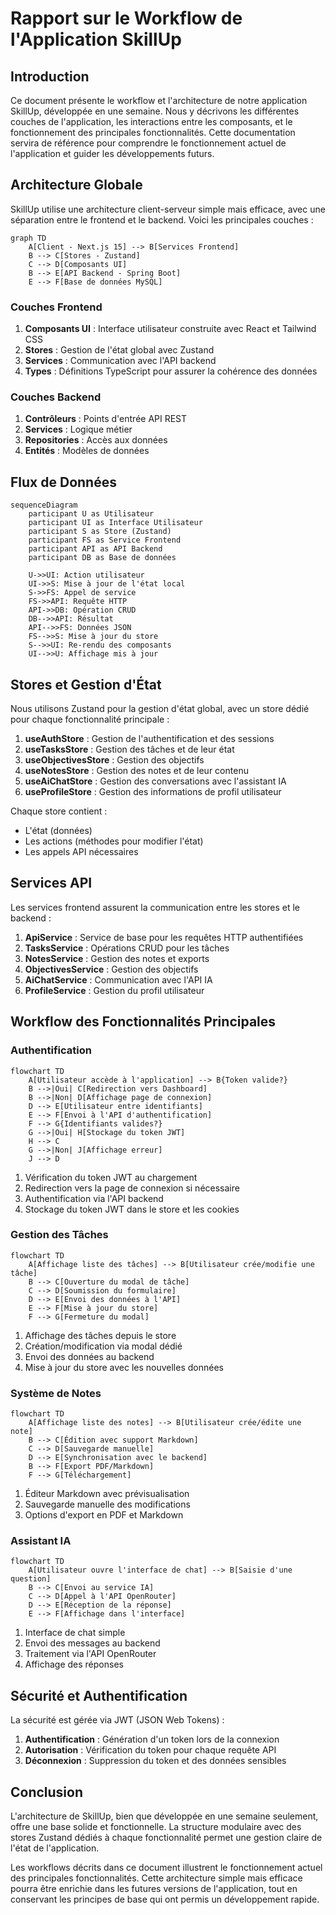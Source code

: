 # Rapport sur le Workflow de l'Application SkillUp

## Introduction

Ce document présente le workflow et l'architecture de notre application SkillUp, développée en une semaine. Nous y décrivons les différentes couches de l'application, les interactions entre les composants, et le fonctionnement des principales fonctionnalités. Cette documentation servira de référence pour comprendre le fonctionnement actuel de l'application et guider les développements futurs.

## Architecture Globale

SkillUp utilise une architecture client-serveur simple mais efficace, avec une séparation entre le frontend et le backend. Voici les principales couches :

```mermaid
graph TD
    A[Client - Next.js 15] --> B[Services Frontend]
    B --> C[Stores - Zustand]
    C --> D[Composants UI]
    B --> E[API Backend - Spring Boot]
    E --> F[Base de données MySQL]
```

### Couches Frontend

1. **Composants UI** : Interface utilisateur construite avec React et Tailwind CSS
2. **Stores** : Gestion de l'état global avec Zustand
3. **Services** : Communication avec l'API backend
4. **Types** : Définitions TypeScript pour assurer la cohérence des données

### Couches Backend

1. **Contrôleurs** : Points d'entrée API REST
2. **Services** : Logique métier
3. **Repositories** : Accès aux données
4. **Entités** : Modèles de données

## Flux de Données

```mermaid
sequenceDiagram
    participant U as Utilisateur
    participant UI as Interface Utilisateur
    participant S as Store (Zustand)
    participant FS as Service Frontend
    participant API as API Backend
    participant DB as Base de données

    U->>UI: Action utilisateur
    UI->>S: Mise à jour de l'état local
    S->>FS: Appel de service
    FS->>API: Requête HTTP
    API->>DB: Opération CRUD
    DB-->>API: Résultat
    API-->>FS: Données JSON
    FS-->>S: Mise à jour du store
    S-->>UI: Re-rendu des composants
    UI-->>U: Affichage mis à jour
```

## Stores et Gestion d'État

Nous utilisons Zustand pour la gestion d'état global, avec un store dédié pour chaque fonctionnalité principale :

1. **useAuthStore** : Gestion de l'authentification et des sessions
2. **useTasksStore** : Gestion des tâches et de leur état
3. **useObjectivesStore** : Gestion des objectifs
4. **useNotesStore** : Gestion des notes et de leur contenu
5. **useAiChatStore** : Gestion des conversations avec l'assistant IA
6. **useProfileStore** : Gestion des informations de profil utilisateur

Chaque store contient :
- L'état (données)
- Les actions (méthodes pour modifier l'état)
- Les appels API nécessaires

## Services API

Les services frontend assurent la communication entre les stores et le backend :

1. **ApiService** : Service de base pour les requêtes HTTP authentifiées
2. **TasksService** : Opérations CRUD pour les tâches
3. **NotesService** : Gestion des notes et exports
4. **ObjectivesService** : Gestion des objectifs
5. **AiChatService** : Communication avec l'API IA
6. **ProfileService** : Gestion du profil utilisateur

## Workflow des Fonctionnalités Principales

### Authentification

```mermaid
flowchart TD
    A[Utilisateur accède à l'application] --> B{Token valide?}
    B -->|Oui| C[Redirection vers Dashboard]
    B -->|Non| D[Affichage page de connexion]
    D --> E[Utilisateur entre identifiants]
    E --> F[Envoi à l'API d'authentification]
    F --> G{Identifiants valides?}
    G -->|Oui| H[Stockage du token JWT]
    H --> C
    G -->|Non| J[Affichage erreur]
    J --> D
```

1. Vérification du token JWT au chargement
2. Redirection vers la page de connexion si nécessaire
3. Authentification via l'API backend
4. Stockage du token JWT dans le store et les cookies

### Gestion des Tâches

```mermaid
flowchart TD
    A[Affichage liste des tâches] --> B[Utilisateur crée/modifie une tâche]
    B --> C[Ouverture du modal de tâche]
    C --> D[Soumission du formulaire]
    D --> E[Envoi des données à l'API]
    E --> F[Mise à jour du store]
    F --> G[Fermeture du modal]
```

1. Affichage des tâches depuis le store
2. Création/modification via modal dédié
3. Envoi des données au backend
4. Mise à jour du store avec les nouvelles données

### Système de Notes

```mermaid
flowchart TD
    A[Affichage liste des notes] --> B[Utilisateur crée/édite une note]
    B --> C[Édition avec support Markdown]
    C --> D[Sauvegarde manuelle]
    D --> E[Synchronisation avec le backend]
    B --> F[Export PDF/Markdown]
    F --> G[Téléchargement]
```

1. Éditeur Markdown avec prévisualisation
2. Sauvegarde manuelle des modifications
3. Options d'export en PDF et Markdown

### Assistant IA

```mermaid
flowchart TD
    A[Utilisateur ouvre l'interface de chat] --> B[Saisie d'une question]
    B --> C[Envoi au service IA]
    C --> D[Appel à l'API OpenRouter]
    D --> E[Réception de la réponse]
    E --> F[Affichage dans l'interface]
```

1. Interface de chat simple
2. Envoi des messages au backend
3. Traitement via l'API OpenRouter
4. Affichage des réponses

## Sécurité et Authentification

La sécurité est gérée via JWT (JSON Web Tokens) :

1. **Authentification** : Génération d'un token lors de la connexion
2. **Autorisation** : Vérification du token pour chaque requête API
3. **Déconnexion** : Suppression du token et des données sensibles

## Conclusion

L'architecture de SkillUp, bien que développée en une semaine seulement, offre une base solide et fonctionnelle. La structure modulaire avec des stores Zustand dédiés à chaque fonctionnalité permet une gestion claire de l'état de l'application.

Les workflows décrits dans ce document illustrent le fonctionnement actuel des principales fonctionnalités. Cette architecture simple mais efficace pourra être enrichie dans les futures versions de l'application, tout en conservant les principes de base qui ont permis un développement rapide.

